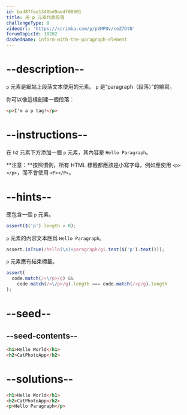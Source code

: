 ```yaml
---
id: bad87fee1348bd9aedf08801
title: 用 p 元素代表段落
challengeType: 0
videoUrl: 'https://scrimba.com/p/pVMPUv/ceZ7DtN'
forumTopicId: 18202
dashedName: inform-with-the-paragraph-element
---
```


# --description--

`p` 元素是網站上段落文本使用的元素。 `p` 是“paragraph（段落）”的縮寫。

你可以像這樣創建一個段落：

```html
<p>I'm a p tag!</p>
```

# --instructions--

在 `h2` 元素下方添加一個 `p` 元素，其內容是 `Hello Paragraph`。

**注意：**按照慣例，所有 HTML 標籤都應該是小寫字母，例如應使用 `<p></p>`，而不會使用 `<P></P>`。

# --hints--

應包含一個 `p` 元素。

```js
assert($('p').length > 0);
```

`p` 元素的內容文本應爲 `Hello Paragraph`。

```js
assert.isTrue(/hello(\s)+paragraph/gi.test($('p').text()));
```

`p` 元素應有結束標籤。

```js
assert(
  code.match(/<\/p>/g) &&
    code.match(/<\/p>/g).length === code.match(/<p/g).length
);
```

# --seed--

## --seed-contents--

```html
<h1>Hello World</h1>
<h2>CatPhotoApp</h2>
```

# --solutions--

```html
<h1>Hello World</h1>
<h2>CatPhotoApp</h2>
<p>Hello Paragraph</p>
```
